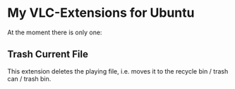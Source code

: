 # My VLC-Extensions for Ubuntu
At the moment there is only one:
## Trash Current File
This extension deletes the playing file, i.e. moves it to the recycle bin / trash can / trash bin.
